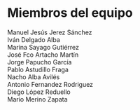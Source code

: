 # Miembros del equipo

Manuel Jesús Jerez Sánchez <br />
Iván Delgado Alba <br />
Marina Sayago Gutiérrez <br />
José Fco Artacho Martín <br />
Jorge Papucho García <br />
Pablo Astudillo Fraga <br />
Nacho Alba Avilés <br />
Antonio Fernandez Rodriguez <br />
Diego López Reduello <br />
Mario Merino Zapata <br />
